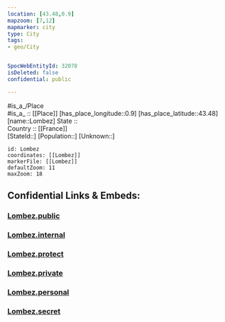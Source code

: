 ```yaml
---
location: [43.48,0.9] 
mapzoom: [7,12] 
mapmarker: city 
type: City
tags:
- geo/City


SpocWebEntityId: 32078
isDeleted: false
confidential: public

---
```

#is_a_/Place  
#is_a_ :: [[Place]] 
[has_place_longitude::0.9] 
[has_place_latitude::43.48] 
[name::Lombez] 
State ::  
Country :: [[France]]  
[StateId::] 
[Population::] 
[Unknown::] 


```leaflet
id: Lombez
coordinates: [[Lombez]] 
markerFile: [[Lombez]] 
defaultZoom: 11 
maxZoom: 18
```


## Confidential Links & Embeds: 

### [Lombez.public](/_public/\Earth\Continent\Europe\Europe~West\France\regions~France\Occitanie\departments~Occitanie\Gers\communes~Gers\Auch\cities~AuchLombez.public.md) 

### [Lombez.internal](/_internal/\Earth\Continent\Europe\Europe~West\France\regions~France\Occitanie\departments~Occitanie\Gers\communes~Gers\Auch\cities~AuchLombez.internal.md) 

### [Lombez.protect](/_protect/\Earth\Continent\Europe\Europe~West\France\regions~France\Occitanie\departments~Occitanie\Gers\communes~Gers\Auch\cities~AuchLombez.protect.md) 

### [Lombez.private](/_private/\Earth\Continent\Europe\Europe~West\France\regions~France\Occitanie\departments~Occitanie\Gers\communes~Gers\Auch\cities~AuchLombez.private.md) 

### [Lombez.personal](/_personal/\Earth\Continent\Europe\Europe~West\France\regions~France\Occitanie\departments~Occitanie\Gers\communes~Gers\Auch\cities~AuchLombez.personal.md) 

### [Lombez.secret](/_secret/\Earth\Continent\Europe\Europe~West\France\regions~France\Occitanie\departments~Occitanie\Gers\communes~Gers\Auch\cities~AuchLombez.secret.md)

